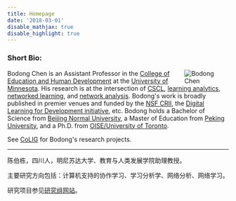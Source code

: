 ```yaml
---
title: Homepage
date: '2018-03-01'
disable_mathjax: true
disable_highlight: true
---
```


### Short Bio:

<img src="http://bodong.ch/assets/images/bodong.jpg" style="max-width:20%;min-width:80px;float:right;" alt="Bodong Chen" />

Bodong Chen is an Assistant Professor in the [College of Education and Human Development](http://www.cehd.umn.edu/) at the [University of Minnesota](https://twin-cities.umn.edu/). His research is at the intersection of [CSCL](https://en.wikipedia.org/wiki/Computer-supported_collaborative_learning), [learning analytics](https://en.wikipedia.org/wiki/Learning_analytics), [networked learning](https://en.wikipedia.org/wiki/Networked_learning), and [network analysis](https://en.wikipedia.org/wiki/Network_science). Bodong's work is broadly published in premier venues and funded by the [NSF CRII](https://www.nsf.gov/awardsearch/showAward?AWD_ID=1657009), the [Digital Learning for Development initiative](http://dl4d.org/), etc. Bodong holds a Bachelor of Science from [Beijing Normal University](http://english.bnu.edu.cn/), a Master of Education from [Peking University](http://english.pku.edu.cn/), and a Ph.D. from [OISE/University of Toronto](http://www.oise.utoronto.ca/oise/Home/index.html).

See [CoLIG](https://colig.github.io/research/) for Bodong's research projects.

<hr>

陈伯栋，四川人，明尼苏达大学、教育与人类发展学院助理教授。

主要研究方向包括：计算机支持的协作学习、学习分析学、网络分析、网络学习。

研究项目参见[研究组网站](https://colig.github.io/research/)。

